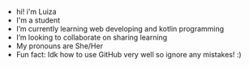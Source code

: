 - hi! i'm Luiza
- I'm a student
- I’m currently learning web developing and kotlin programming 
- I’m looking to collaborate on sharing learning 
- My pronouns are She/Her
- Fun fact: Idk how to use GitHub very well so ignore any mistakes! :)
